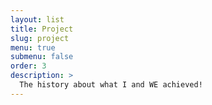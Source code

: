 ```yaml
---
layout: list
title: Project
slug: project
menu: true
submenu: false
order: 3
description: >
  The history about what I and WE achieved!
---
```

